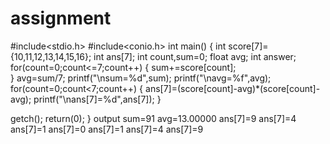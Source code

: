 # assignment
#include<stdio.h>
#include<conio.h>
int main()
{
	int score[7]={10,11,12,13,14,15,16};
	int ans[7];
	int count,sum=0;
	float avg;
	int answer;
	for(count=0;count<=7;count++)
	{
		sum+=score[count];		
}
avg=sum/7;
	printf("\nsum=%d",sum);
	printf("\navg=%f",avg);
	for(count=0;count<7;count++)
	{
ans[7]=(score[count]-avg)*(score[count]-avg);
printf("\nans[7]=%d",ans[7]);
}
	
getch();
return(0);
}
output
sum=91
avg=13.00000
ans[7]=9
ans[7]=4
ans[7]=1
ans[7]=0
ans[7]=1
ans[7]=4
ans[7]=9
